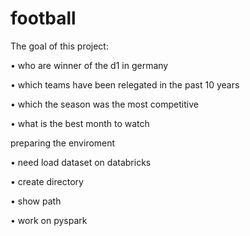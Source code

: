 # football 
The goal of this project:


• who are winner of the d1 in germany

• which teams have been relegated in the past 10 years 

• which the season was the most competitive 

• what is the best month to watch


preparing the enviroment

• need load dataset on databricks

• create directory

• show path

• work on pyspark




